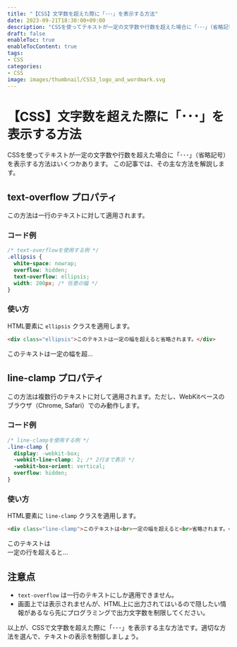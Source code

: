 ```yaml
---
title: "【CSS】文字数を超えた際に「･･･」を表示する方法"
date: 2023-09-21T18:30:00+09:00
description: "CSSを使ってテキストが一定の文字数や行数を超えた場合に「･･･」（省略記号）を表示する方法はいくつかあります。"
draft: false
enableToc: true
enableTocContent: true
tags: 
- CSS
categories: 
- CSS
image: images/thumbnail/CSS3_logo_and_wordmark.svg
---
```


# 【CSS】文字数を超えた際に「･･･」を表示する方法
CSSを使ってテキストが一定の文字数や行数を超えた場合に「･･･」（省略記号）を表示する方法はいくつかあります。
この記事では、その主な方法を解説します。

## text-overflow プロパティ

この方法は一行のテキストに対して適用されます。

### コード例
```css
/* text-overflowを使用する例 */
.ellipsis {
  white-space: nowrap;
  overflow: hidden;
  text-overflow: ellipsis;
  width: 200px; /* 任意の幅 */
}
```

### 使い方
HTML要素に `ellipsis` クラスを適用します。

```html
<div class="ellipsis">このテキストは一定の幅を超えると省略されます。</div>
```

<style>
.ellipsis {
  white-space: nowrap;
  overflow: hidden;
  text-overflow: ellipsis;
  width: 200px; /* 任意の幅 */
}
</style>
<div class="ellipsis">このテキストは一定の幅を超えると省略されます。</div>

## line-clamp プロパティ

この方法は複数行のテキストに対して適用されます。ただし、WebKitベースのブラウザ（Chrome, Safari）でのみ動作します。

### コード例
```css
/* line-clampを使用する例 */
.line-clamp {
  display: -webkit-box;
  -webkit-line-clamp: 2; /* 2行まで表示 */
  -webkit-box-orient: vertical;
  overflow: hidden;
}
```

### 使い方
HTML要素に `line-clamp` クラスを適用します。

```html
<div class="line-clamp">このテキストは<br>一定の幅を超えると<br>省略されます。</div>
```
<style>
.line-clamp {
  display: -webkit-box;
  -webkit-line-clamp: 2; /* 2行まで表示 */
  -webkit-box-orient: vertical;
  overflow: hidden;
}
</style>
<div class="line-clamp">このテキストは<br>一定の行を超えると<br>省略されます。</div>

## 注意点
- `text-overflow` は一行のテキストにしか適用できません。
- 画面上では表示されませんが、HTML上に出力されてはいるので隠したい情報があるなら先にプログラミングで出力文字数を制限してください。

以上が、CSSで文字数を超えた際に「･･･」を表示する主な方法です。適切な方法を選んで、テキストの表示を制御しましょう。
